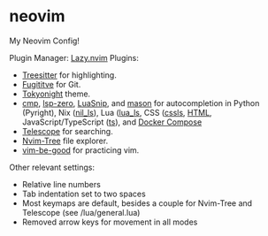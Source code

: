# neovim
My Neovim Config!

Plugin Manager: [Lazy.nvim](https://github.com/folke/lazy.nvim)
Plugins:
- [Treesitter](https://github.com/nvim-treesitter/nvim-treesitter) for highlighting.
- [Fugititve](https://github.com/tpope/vim-fugitive) for Git.
- [Tokyonight](https://github.com/folke/tokyonight.nvim) theme.
- [cmp](https://github.com/hrsh7th/nvim-cmp), [lsp-zero](https://github.com/VonHeikemen/lsp-zero.nvim), [LuaSnip](L3MON4D3/LuaSnip), and [mason](https://github.com/williamboman/mason.nvim) for autocompletion in Python (Pyright), Nix ([nil_ls](https://github.com/oxalica/nil)), Lua ([lua_ls](https://github.com/LuaLS/lua-language-server), CSS ([cssls](https://github.com/neovim/nvim-lspconfig/blob/master/doc/configs.md#cssls), [HTML](https://github.com/neovim/nvim-lspconfig/blob/master/doc/configs.md#html), JavaScript/TypeScript ([ts](https://github.com/neovim/nvim-lspconfig/blob/master/doc/configs.md#ts_ls)), and [Docker Compose](https://github.com/microsoft/compose-language-service)
- [Telescope](https://github.com/nvim-telescope/telescope.nvim) for searching.
- [Nvim-Tree](https://github.com/nvim-tree/nvim-tree.lua) file explorer.
- [vim-be-good](https://github.com/ThePrimeagen/vim-be-good) for practicing vim.

Other relevant settings:
- Relative line numbers
- Tab indentation set to two spaces
- Most keymaps are default, besides a couple for Nvim-Tree and Telescope (see /lua/general.lua)
- Removed arrow keys for movement in all modes
